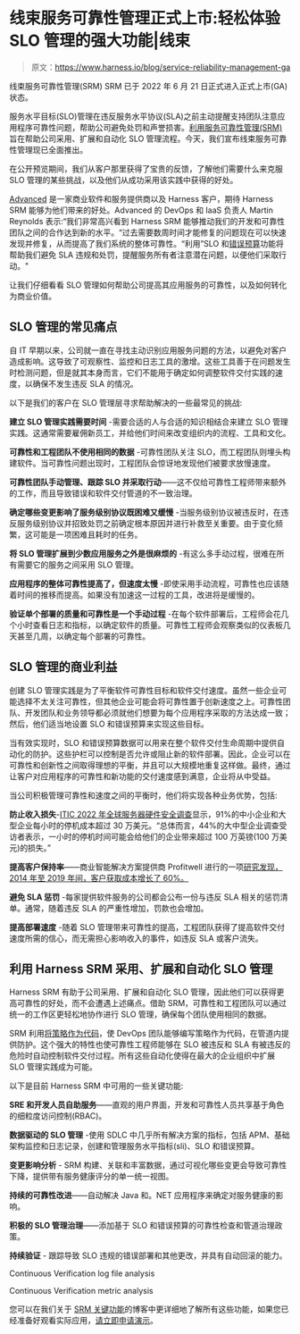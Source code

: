 # 线束服务可靠性管理正式上市:轻松体验 SLO 管理的强大功能|线束

> 原文：<https://www.harness.io/blog/service-reliability-management-ga>

线束服务可靠性管理(SRM) SRM 已于 2022 年 6 月 21 日正式进入正式上市(GA)状态。

服务水平目标(SLO)管理在违反服务水平协议(SLA)之前主动提醒支持团队注意应用程序可靠性问题，帮助公司避免处罚和声誉损害。[利用服务可靠性管理(SRM)](https://harness.io/products/service-reliability-management) 旨在帮助公司采用、扩展和自动化 SLO 管理流程。今天，我们宣布线束服务可靠性管理现已全面推出。

在公开预览期间，我们从客户那里获得了宝贵的反馈，了解他们需要什么来克服 SLO 管理的某些挑战，以及他们从成功采用该实践中获得的好处。

[Advanced](https://www.oneadvanced.com/) 是一家商业软件和服务提供商以及 Harness 客户，期待 Harness SRM 能够为他们带来的好处。Advanced 的 DevOps 和 IaaS 负责人 Martin Reynolds 表示:“我们非常高兴看到 Harness SRM 能够推动我们的开发和可靠性团队之间的合作达到新的水平。“过去需要数周时间才能修复的问题现在可以快速发现并修复，从而提高了我们系统的整体可靠性。“利用”SLO 和[错误预算](https://harness.io/blog/srm/slo-error-budgets/)功能将帮助我们避免 SLA 违规和处罚，提醒服务所有者注意潜在问题，以便他们采取行动。"

让我们仔细看看 SLO 管理如何帮助公司提高其应用服务的可靠性，以及如何转化为商业价值。

## SLO 管理的常见痛点

自 IT 早期以来，公司就一直在寻找主动识别应用服务问题的方法，以避免对客户造成影响。这导致了可观察性、监控和日志工具的激增。这些工具善于在问题发生时检测问题，但是就其本身而言，它们不能用于确定如何调整软件交付实践的速度，以确保不发生违反 SLA 的情况。

以下是我们的客户在 SLO 管理层寻求帮助解决的一些最常见的挑战:

**建立 SLO 管理实践需要时间** -需要合适的人与合适的知识相结合来建立 SLO 管理实践。这通常需要雇佣新员工，并给他们时间来改变组织内的流程、工具和文化。

**可靠性和工程团队不使用相同的数据** -可靠性团队关注 SLO，而工程团队则埋头构建软件。当可靠性问题出现时，工程团队会惊讶地发现他们被要求放慢速度。

**可靠性团队手动管理、跟踪 SLO 并采取行动**——这不仅给可靠性工程师带来额外的工作，而且导致错误和软件交付管道的不一致治理。

**确定哪些变更影响了服务级别协议既困难又缓慢** -当服务级别协议被违反时，在违反服务级别协议并招致处罚之前确定根本原因并进行补救至关重要。由于变化频繁，这可能是一项困难且耗时的任务。

**将 SLO 管理扩展到少数应用服务之外是很麻烦的** -有这么多手动过程，很难在所有需要它的服务之间采用 SLO 管理。

**应用程序的整体可靠性提高了，但速度太慢** -即使采用手动流程，可靠性也应该随着时间的推移而提高。如果没有加速这一过程的工具，改进将是缓慢的。

**验证单个部署的质量和可靠性是一个手动过程** -在每个软件部署后，工程师会花几个小时查看日志和指标，以确定软件的质量。可靠性工程师会观察类似的仪表板几天甚至几周，以确定每个部署的可靠性。

## SLO 管理的商业利益

创建 SLO 管理实践是为了平衡软件可靠性目标和软件交付速度。虽然一些企业可能选择不太关注可靠性，但其他企业可能会将可靠性置于创新速度之上。可靠性团队、开发团队和业务领导都必须就他们想要为每个应用程序采取的方法达成一致；然后，他们适当地设置 SLO 和错误预算来实现这些目标。

当有效实现时，SLO 和错误预算数据可以用来在整个软件交付生命周期中提供自动化的防护。这些护栏可以控制是否允许或阻止新的软件部署。因此，企业可以在可靠性和创新性之间取得理想的平衡，并且可以大规模地重复这样做。最终，通过让客户对应用程序的可靠性和新功能的交付速度感到满意，企业将从中受益。

当公司积极管理可靠性和速度之间的平衡时，他们将实现各种业务优势，包括:

**防止收入损失**-[ITIC 2022 年全球服务器硬件安全调查](https://itic-corp.com/tag/hourly-cost-of-downtime/)显示，91%的中小企业和大型企业每小时的停机成本超过 30 万美元。“总体而言，44%的大中型企业调查受访者表示，一小时的停机时间可能会给他们的企业带来超过 100 万英镑(100 万美元)的损失。”

**提高客户保持率**——商业智能解决方案提供商 Profitwell 进行的一项[研究发现，2014 年至 2019 年间，客户获取成本增长了 60%。](https://www.profitwell.com/recur/all/how-is-cac-changing-over-time)

**避免 SLA 惩罚** -每家提供软件服务的公司都会公布一份与违反 SLA 相关的惩罚清单。通常，随着违反 SLA 的严重性增加，罚款也会增加。

**提高部署速度** -随着 SLO 管理带来可靠性的提高，工程团队获得了提高软件交付速度所需的信心，而无需担心影响收入的事件，如违反 SLA 或客户流失。

## 利用 Harness SRM 采用、扩展和自动化 SLO 管理

Harness SRM 有助于公司采用、扩展和自动化 SLO 管理，因此他们可以获得更高可靠性的好处，而不会遭遇上述痛点。借助 SRM，可靠性和工程团队可以通过统一的工作区更轻松地协作进行 SLO 管理，确保每个团队使用相同的数据。

SRM 利用[将策略作为代码](https://harness.io/blog/harness-policy-as-code)，使 DevOps 团队能够编写策略作为代码，在管道内提供防护。这个强大的特性也使可靠性工程师能够在 SLO 被违反和 SLA 有被违反的危险时自动控制软件交付过程。所有这些自动化使得在最大的企业组织中扩展 SLO 管理实践成为可能。

以下是目前 Harness SRM 中可用的一些关键功能:

**SRE 和开发人员自助服务**——直观的用户界面，开发和可靠性人员共享基于角色的细粒度访问控制(RBAC)。

**数据驱动的 SLO 管理** -使用 SDLC 中几乎所有解决方案的指标，包括 APM、基础架构监控和日志记录，创建和管理服务水平指标(sli)、SLO 和错误预算。

**变更影响分析** - SRM 构建、关联和丰富数据，通过可视化哪些变更会导致可靠性下降，提供带有服务健康评分的单一统一视图。

**持续的可靠性改进**——自动解决 Java 和。NET 应用程序来确定对服务健康的影响。

**积极的 SLO 管理治理**——添加基于 SLO 和错误预算的可靠性检查和管道治理政策。

**持续验证** - 跟踪导致 SLO 违规的错误部署和其他更改，并具有自动回滚的能力。

Continuous Verification log file analysis

Continuous Verification metric analysis

您可以在我们关于 [SRM 关键功能](https://harness.io/blog/product-updates/srm-key-capabilities/)的博客中更详细地了解所有这些功能，如果您已经准备好观看实际应用，[请立即申请演示](https://harness.io/demo/?utm_source=Website&utm_medium=Mutiny&utm_campaign=SRM-Global-Demo-Form-vs-Product-Demo-Landing-Page&utm_content=Request-a-demo&utm_term=)。